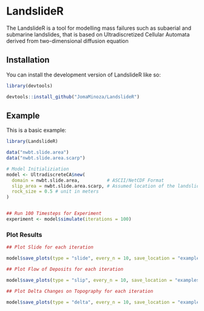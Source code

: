 
# LandslideR

<!-- badges: start -->
<!-- badges: end -->

The LandslideR is a tool for modelling mass failures such as subaerial and submarine landslides, that is based on Ultradiscretized Cellular Automata derived from two-dimensional diffusion equation

## Installation

You can install the development version of LandslideR like so:

``` r
library(devtools)

devtools::install_github("JomaMinoza/LandslideR")
```

## Example

This is a basic example:

``` r
library(LandslideR)

data("nwbt.slide.area")
data("nwbt.slide.area.scarp")

# Model Initializiation
model <- UltradiscreteCA$new(
  domain = nwbt.slide.area,          # ASCII/NetCDF Format
  slip_area = nwbt.slide.area.scarp, # Assumed location of the landslide
  rock_size = 0.5 # unit in meters
)


## Run 100 Timesteps for Experiment
experiment <- model$simulate(iterations = 100)

```

### Plot Results

``` r
## Plot Slide for each iteration

model$save_plots(type = "slide", every_n = 10, save_location = "examples/plots/slide")

## Plot Flow of Deposits for each iteration

model$save_plots(type = "slip", every_n = 10, save_location = "examples/plots/slip")

## Plot Delta Changes on Topography for each iteration

model$save_plots(type = "delta", every_n = 10, save_location = "examples/plots/delta")

```
